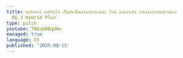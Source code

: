 ```yaml
---
title: เอปาราเล่ เอปาราโล่ เป็นสัตว์ในตำนานจากคณะ ไอที ลาดกระบัง เกิดจากการอัดตัวบนรถ
  MG 3 Hybrid Plus
type: pitch
youtube: 7B6xbBBqUHo
managed: true
language: th
published: '2025-08-15'
---
```

